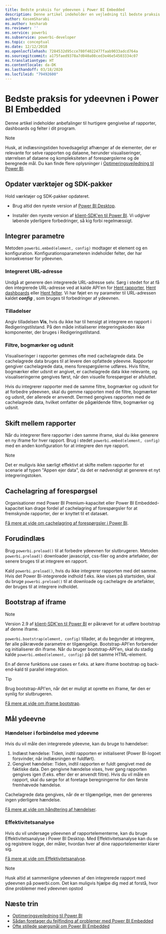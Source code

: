 ```yaml
---
title: Bedste praksis for ydeevnen i Power BI Embedded
description: Denne artikel indeholder en vejledning til bedste praksis for integreret analyse
author: KesemSharabi
ms.author: kesharab
ms.reviewer: ''
ms.service: powerbi
ms.subservice: powerbi-developer
ms.topic: conceptual
ms.date: 12/12/2018
ms.openlocfilehash: 7284532d95cce780f4022477faab9033adcd764a
ms.sourcegitcommit: a175faed9378a7d040a08ced3e46e54503334c07
ms.translationtype: HT
ms.contentlocale: da-DK
ms.lasthandoff: 03/18/2020
ms.locfileid: "79492600"
---
```

# <a name="power-bi-embedded-performance-best-practices"></a>Bedste praksis for ydeevnen i Power BI Embedded

Denne artikel indeholder anbefalinger til hurtigere gengivelse af rapporter, dashboards og felter i dit program.

> [!Note]
> Husk, at indlæsningstiden hovedsageligt afhænger af de elementer, der er relevante for selve rapporten og dataene, herunder visualiseringer, størrelsen af dataene og kompleksiteten af forespørgslerne og de beregnede mål. Du kan finde flere oplysninger i [Optimeringsvejledning til Power BI](../../guidance/power-bi-optimization.md).

## <a name="update-tools-and-sdk-packages"></a>Opdater værktøjer og SDK-pakker

Hold værktøjer og SDK-pakker opdateret.

* Brug altid den nyeste version af [Power BI Desktop](https://powerbi.microsoft.com/desktop/).

* Installér den nyeste version af [klient-SDK'en til Power BI](https://github.com/Microsoft/PowerBI-JavaScript). Vi udgiver løbende yderligere forbedringer, så kig forbi regelmæssigt.

## <a name="embed-parameters"></a>Integrer parametre

Metoden `powerbi.embed(element, config)` modtager et element og en konfiguration. Konfigurationsparameteren indeholder felter, der har konsekvenser for ydeevnen.

### <a name="embed-url"></a>Integreret URL-adresse

Undgå at generere den integrerede URL-adresse selv. Sørg i stedet for at få den integrerede URL-adresse ved at kalde API'en for [Hent rapporter](/rest/api/power-bi/reports/getreportsingroup), [Hent dashboards](/rest/api/power-bi/dashboards/getdashboardsingroup) eller [Hent felter](/rest/api/power-bi/dashboards/gettilesingroup). Vi har føjet en ny parameter til URL-adressen kaldet **_config_** , som bruges til forbedringer af ydeevnen.

### <a name="permissions"></a>Tilladelser

Angiv tilladelsen **Vis**, hvis du ikke har til hensigt at integrere en rapport i Redigeringstilstand. På den måde initialiserer integreringskoden ikke komponenter, der bruges i Redigeringstilstand.

### <a name="filters-bookmarks-and-slicers"></a>Filtre, bogmærker og udsnit

Visualiseringer i rapporter gemmes ofte med cachelagrede data. De cachelagrede data bruges til at levere den opfattede ydeevne. Rapporter gengiver cachelagrede data, mens forespørgslerne udføres. Hvis filtre, bogmærker eller udsnit er angivet, er cachelagrede data ikke relevante, og visualiseringerne gengives først, når den visuelle forespørgsel er afsluttet.

Hvis du integrerer rapporter med de samme filtre, bogmærker og udsnit for at forbedre ydeevnen, skal du gemme rapporten med de filtre, bogmærker og udsnit, der allerede er anvendt. Dermed gengives rapporten med de cachelagrede data, hvilket omfatter de pågældende filtre, bogmærker og udsnit.

## <a name="switching-between-reports"></a>Skift mellem rapporter

Når du integrerer flere rapporter i den samme iframe, skal du ikke generere en ny iframe for hver rapport. Brug i stedet `powerbi.embed(element, config)` med en anden konfiguration for at integrere den nye rapport.

> [!NOTE]
> Det er muligvis ikke særligt effektivt at skifte mellem rapporter for et scenarie af typen "Appen ejer data", da det er nødvendigt at generere et nyt integreringstoken.

## <a name="query-caching"></a>Cachelagring af forespørgsel

Organisationer med Power BI Premium-kapacitet eller Power BI Embedded-kapacitet kan drage fordel af cachelagring af forespørgsler for at fremskynde rapporter, der er knyttet til et datasæt.

[Få mere at vide om cachelagring af forespørgsler i Power BI](../../power-bi-query-caching.md).

## <a name="preload"></a>Forudindlæs

Brug `powerbi.preload()` til at forbedre ydeevnen for slutbrugeren. Metoden `powerbi.preload()` downloader javascript, css-filer og andre artefakter, der senere bruges til at integrere en rapport.

Kald `powerbi.preload()`, hvis du ikke integrerer rapporten med det samme. Hvis det Power BI-integrerede indhold f.eks. ikke vises på startsiden, skal du bruge `powerbi.preload()` til at downloade og cachelagre de artefakter, der bruges til at integrere indholdet.

## <a name="bootstrapping-the-iframe"></a>Bootstrap af iframe

> [!NOTE]
> Version 2.9 af [klient-SDK'en til Power BI](https://github.com/Microsoft/PowerBI-JavaScript) er påkrævet for at udføre bootstrap af denne iframe.

`powerbi.bootstrap(element, config)` tillader, at du begynder at integrere, før alle påkrævede parametre er tilgængelige. Bootstrap-API'en forbereder og initialiserer din iframe.
Når du bruger bootstrap-API'en, skal du stadig kalde `powerbi.embed(element, config)` på det samme HTML-element.

En af denne funktions use cases er f.eks. at køre iframe bootstrap og back-end-kald til parallel integration.
> [!TIP]
> Brug bootstrap-API'en, når det er muligt at oprette en iframe, før den er synlig for slutbrugeren.

[Få mere at vide om iframe bootstrap](https://github.com/Microsoft/PowerBI-JavaScript/wiki/Bootstrap-For-Better-Performance).

## <a name="measure-performance"></a>Mål ydeevne

### <a name="performance-events"></a>Hændelser i forbindelse med ydeevne

Hvis du vil måle den integrerede ydeevne, kan du bruge to hændelser:

1. Indlæst hændelse: Tiden, indtil rapporten er initialiseret (Power BI-logoet forsvinder, når indlæsningen er fuldført).
2. Gengivet hændelse: Tiden, indtil rapporten er fuldt gengivet med de faktiske data. Den gengivne hændelse vises, hver gang rapporten gengives igen (f.eks. efter der er anvendt filtre). Hvis du vil måle en rapport, skal du sørge for at foretage beregningerne for den første fremhævede hændelse.

Cachelagrede data gengives, når de er tilgængelige, men der genereres ingen yderligere hændelse.

[Få mere at vide om håndtering af hændelser](https://github.com/Microsoft/PowerBI-JavaScript/wiki/Handling-Events).

### <a name="performance-analyzer"></a>Effektivitetsanalyse

Hvis du vil undersøge ydeevnen af rapportelementerne, kan du bruge Effektivitetsanalyse i Power BI Desktop.
Med Effektivitetsanalyse kan du se og registrere logge, der måler, hvordan hver af dine rapportelementer klarer sig.

[Få mere at vide om Effektivitetsanalyse](../../desktop-performance-analyzer.md).

> [!NOTE]
> Husk altid at sammenligne ydeevnen af den integrerede rapport med ydeevnen på powerbi.com. Det kan muligvis hjælpe dig med at forstå, hvor dine problemer med ydeevnen opstod

## <a name="next-steps"></a>Næste trin

* [Optimeringsvejledning til Power BI](../../guidance/power-bi-optimization.md)
* [Sådan foretager du fejlfinding af problemer med Power BI Embedded](embedded-troubleshoot.md)
* [Ofte stillede spørgsmål om Power BI Embedded](embedded-faq.md)
